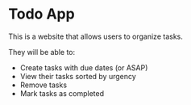 # Todo App

This is a website that allows users to organize tasks.

They will be able to:
- Create tasks with due dates (or ASAP)
- View their tasks sorted by urgency
- Remove tasks
- Mark tasks as completed